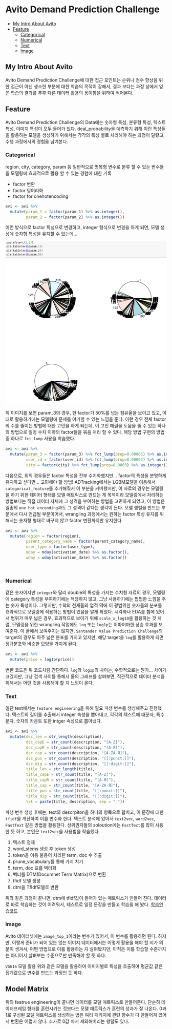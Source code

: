 Avito Demand Prediction Challenge
===


<!-- @import "[TOC]" {cmd="toc" depthFrom=1 depthTo=6 orderedList=false} -->
<!-- code_chunk_output -->

* [My Intro About Avito](#my-intro-about-avito)
* [Feature](#feature)
	* [Categorical](#categorical)
	* [Numerical](#numerical)
	* [Text](#text)
	* [Image](#image)

<!-- /code_chunk_output -->

## My Intro About Avito

Avito Demand Prediction Challenge에 대한 접근 포인트는 순위나 점수 향상을 위한 접근이 아닌 생소한 부분에 대한 학습의 목적이 강해서, 결과 보다는 과정 상에서 얻은 학습의 결과를 추후 다른 데이터 활용의 용이함을 위하여 적어본다.  


## Feature

Avito Demand Prediction Challenge의 Data에는 숫자형 특성, 분류형 특성, 텍스트 특성, 이미지 특성이 모두 들어가 있다. deal_probability을 예측하기 위해 이런 특성들을 활용하는 모델을 생성하기 위해서는 각각의 특성 별로 처리해야 하는 과정이 달랐고, 수행 과정에서의 경험을 남겨본다.


### Categorical

region, city, category, param 등 일반적으로 명목형 변수로 분류 할 수 있는 변수들을 모델링에 효과적으로 활용 할 수 있는 경험에 대한 기록

* factor 변환
* factor 덩어리화
* factor for onehotencoding

```R
avi <- avi %>%
  mutate(param_1 = factor(param_1) %>% as.integer(),
         param_2 = factor(param_2) %>% as.integer())
```
이런 방식으로 factor 특성으로 변경하고, integer 형식으로 변경을 하게 되면, 모델 생성에 숫자형 특성을 유지할 수 있는데...

![](../output/avito_param.png)

위 이미지를 보면 param_3의 경우, 한 factor가 50%를 넘는 점유율을 보이고 있고, 이대로 활용하기에는 모델링에 문제를 야기할 수 있는 느낌을 준다. 이런 경우 전체 factor의 수를 줄이는 방법에 대한 고민을 하게 되는데, 이 고민 해결을 도움을 줄 수 있는 하나의 방법으로 일정 수치 이하의 factor들을 묶음 처리 할 수 있다. 해당 방법 구현의 방법 중 하나로 `fct_lump` 사용을 학습했다.

```R
avi <- avi %>%
  mutate(param_3 = factor(param_3) %>% fct_lump(prop=0.00005) %>% as.integer(),
         user_id = factor(user_id) %>% fct_lump(prop=0.00002) %>% as.integer(),
         city = factor(city) %>% fct_lump(prop=0.0003) %>% as.integer())
```

다음으로,
위의 경우들은 factor 특성을 전부 수치화했지만...
factor의 특성을 분명하게 유지하고 싶다면...
고민해야 할 방법!
ADTracking에서는 LGBM모델을 이용해서 `categorical_feature`를 추가해줘서 이 부분을 커버했지만, 이 자료의 경우는 모델링을 하기 위한 데이터 형태를 모델 매트릭스로 만드는 게 목적이라 모델링에서 처리하는 방법보다는 직접 데이터 자체에 그 성격을 부여하는 방법을 고민하게 되었고, 이 방법은 일종의 `one hot enconding`과도 그 성격이 같다는 생각이 든다. 모델 행렬을 만드는 부분에서 다시 언급될 부분이어서, wrangling 과정에서는 원하는 factor 특성 유지를 위해서는 숫자형 형태로 바꾸지 않고 factor 변환까지만 유지한다.

```R
avi <- avi %>%
  mutate(region = factor(region),
         parent_category_name = factor(parent_category_name),
         user_type = factor(user_type),
         mday = mday(activation_date) %>% as.factor(),
         wday = wday(activation_date) %>% as.factor()
```

<br>


### Numerical

같은 숫자이지만 `integer`와 달리 double의 특성을 가지는 수치형 자료의 경우, 모델링에 category 특성을 부여하기에는 적당하지 않고, 그냥 사용하기에는 찝찝한 느낌을 주는 숫자 특성이다. 그렇지만, 수학의 천재들의 업적 덕에 이 광범위한 숫자들의 분포를 효과적으로 모델링에 적용하는 방법이 있음을 알게 되었다. 시각화나 EDA를 함에 있어서 범위가 매우 넓은 경우, 효과적으로 보이기 위해 `scale_x_log10`을 활용하는 것 처럼, 모델링을 위한 wrangling 작업에도 `log` 또는 `log1p`는 어마어마한 상승 효과를 보여준다. 이 글에서 보여주지는 않지만, `Santander Value Prediction Challenge`의 target의 경우도 아주 넓은 분포를 가지고 있지만, 해당 target을 `log`를 활용하게 되면 정규분포와 비슷한 모양을 가지게 된다.

```R
avi <- avi %>%
  mutate(price = log1p(price))
```
변환 코드은 위 코드처럼 간단하다.
`log`와 `log1p`의 차이는,
수학적으로는 뭔가... 차이가 크겠지만,
그냥 검색 사이틀 통해서 둘의 그래프를 살펴보면, 직관적으로 데이터 분석을 위해서는 어떤 것을 사용해야 할 지 느낌이 온다.


### Text

일단 text에서는 `feature engineering`을 위해 필요 파생 변수를 생성해주고 진행했다. 텍스트의 길이를 추출해서 integer 속성을 뽑아내고, 각각의 텍스트에 대문자, 특수문자, 숫자의 카운트 또한 intger 속성으로 뽑아냈다.
```R
avi <- avi %>%
  mutate(dsc_len = str_length(description),
         dsc_capE = str_count(description, "[A-Z]"),
         dsc_capR = str_count(description, "[А-Я]"),
         dsc_cap = str_count(description, "[A-ZА-Я]"),
         dsc_pun = str_count(description, "[[:punct:]]"),
         dsc_dig = str_count(description, "[[:digit:]]"),
         title_len = str_length(title),
         title_capE = str_count(title, "[A-Z]"),
         title_capR = str_count(title, "[А-Я]"),
         title_cap = str_count(title, "[A-ZА-Я]"),
         title_pun = str_count(title, "[[:punct:]]"),
         title_dig = str_count(title, "[[:digit:]]"),
         txt = paste(title, description, sep = " "))
```

파생 변수 생성 후에는, text와 descrpiton을 하나의 항목으로 합치고, 이 문장에 대한 `tfidf`을 계산하여 이를 변수화 한다. 텍스트 분석에 있어서 `text2vec`, `word2vec`, `FastText` 같은 방법을 활용한다. 상위권자들의 soloution에는 `FastText`를 많이 사용한 듯 하고, 본인은 `text2vec`을 사용법을 학습했다.

1. 텍스트 정제
2. word_stems 생성 후 token 생성
3. token을 이용 불용어 처리한 term, doc 수 추출
4. prune_vocabulary를 통해 가지 치기
5. term, doc 표를 벡터화
6. 벡터를 DTM(Documnet Term Matrix)으로 변환
7. tfidf 모델 생성
8. dtm을 TfIdf모델로 변환

위와 같은 과정이 끝나면, dtm에 tfidf값이 들어가 있는 매트릭스가 만들어 진다.
데이터로 바로 학습하는 것이 어려워서, 테스트로 일정 문장을 만들고 학습을 해 봤다. [학습연습코드](https://github.com/LegenDad/KaggleUXLog/blob/master/Avito/Avito_Code/test_tfidf.R)


### Image

Avito 데이터셋에는 `image_top_1`이라는 변수가 있어서, 이 변수를 활용하면 된다. 하지만, 이렇게 준비가 되어 있는 않는 이미지 데이터에서는 어떻게 활용을 해야 할 지가 의문이 생겨서, 어떤 방법으로 이를 활용하는 지 살펴봤지만, 아직은 이를 학습할 수준까지는 아니어서 살펴보는 수준으로만 만족해야 할 듯 하다.

`VGG16` 모델 활용
위와 같은 모델을 활용하여 이미지별로 특성을 추출하여 평균값 같은 집계값으로 변수를 만드는 과정인 듯 하다.

## Model Matrix

위의 featrue engineering이 끝나면 데이터를 모델 매트릭스로 만들어준다.
단순히 데이터프레임 형태를 훈련시키는 것보다는 모델 매트릭스가 훈련의 성과가 잘 나온다. 0과 1로 구성된 모델 매트릭스를 생성하는 법은 여러 패키지에 관련 함수가 다 만들어져 있어서 변환은 어렵지 않다. 추가로 0값 마저 제외해버리는 행렬도 있다.
